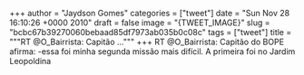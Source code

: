 
+++
author = "Jaydson Gomes"
categories = ["tweet"]
date = "Sun Nov 28 16:10:26 +0000 2010"
draft = false
image = "{TWEET_IMAGE}"
slug = "bcbc67b39270060bebaad85df7973ab035b0c08c"
tags = ["tweet"]
title = """RT @O_Bairrista: Capitão ..."""
+++
RT @O_Bairrista: Capitão do BOPE afirma: -essa foi minha segunda missão mais difícil. A primeira foi no Jardim Leopoldina
